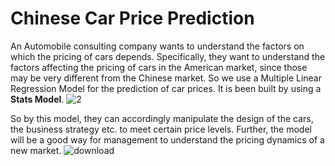# Chinese Car Price Prediction
An Automobile consulting company wants to understand the factors
on which the pricing of cars depends. Specifically, they want to understand the factors 
affecting the pricing of cars in the American market, since those may be
very different from the Chinese market. So we use a Multiple Linear Regression Model for 
the prediction of car prices. It is been built by using a **Stats Model**.
![2](https://user-images.githubusercontent.com/64731286/88321568-0c394380-cd3d-11ea-8f78-269eae4f9524.png)

So by this model, they can accordingly manipulate the design of
the cars, the business strategy etc. to meet certain price levels. Further, the model
will be a good way for management to understand the pricing dynamics of a new
market.
![download](https://user-images.githubusercontent.com/64731286/88321582-10fdf780-cd3d-11ea-9a56-2c11c11f65c0.png)
